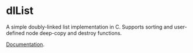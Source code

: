 dlList
============

A simple doubly-linked list implementation in C. Supports sorting and
user-defined node deep-copy and destroy functions.

[Documentation](http://misje.github.io/dlList).
